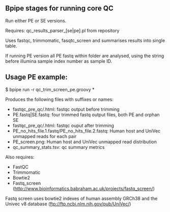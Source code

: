 Bpipe stages for running core QC
--------------

Run either PE or SE versions.

Requires: qc_results_parser_[se|pe].pl from repository

Uses fastqc, trimmomatic, fasqtc_screen and summarises results into single table.

If running PE version all PE fastq within folder are analysed, using the string before illumina sample index number as sample ID.

Usage PE example:
--------------

  $ bpipe run -r qc_trim_screen_pe.groovy *
  
Produces the following files with suffixes or names:
 
- fastqc_pre_qc/.html: fastqc output before trimming
- PE.fastq|SE.fastq: four trimmed fastq output files, both PE and orphan SE
- fastqc_pre_qc/.html: fastqc ouput after trimming
- PE_no_hits_file.1.fastq/PE_no_hits_file.2.fastq: Human host and UniVec unmapped reads for each pair
- PE_screen.png: Human host and UniVec unmapped read distribution
- qc_summary_stats.tsv: qc summary metrics


Also requires:

- FastQC
- Trimmomatic
- Bowtie2
- Fastq_screen (http://www.bioinformatics.babraham.ac.uk/projects/fastq_screen/)

Fastq screen uses bowtie2 indexes of human assembly GRCh38 and the Univec v8 database (ftp://ftp.ncbi.nlm.nih.gov/pub/UniVec/)

